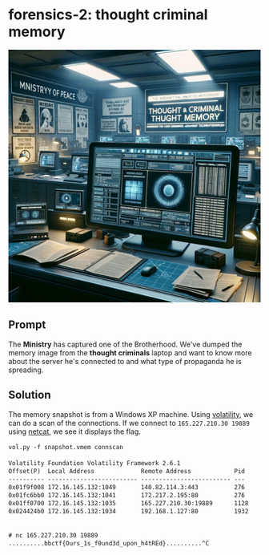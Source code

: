 # forensics-2: thought criminal memory

<img src="images/forensics-2.jpg"></img>

## Prompt 

The **Ministry** has captured one of the Brotherhood. We've dumped the memory image from the **thought criminals** laptop and want to know more about the server he's connected to and what type of propaganda he is spreading. 

## Solution

The memory snapshot is from a Windows XP machine. Using [volatility](https://github.com/volatilityfoundation/volatility), we can do a scan of the connections. If we connect to ``165.227.210.30 19889`` using [netcat](https://netcat.sourceforge.net), we see it displays the flag.  

```
vol.py -f snapshot.vmem connscan

Volatility Foundation Volatility Framework 2.6.1
Offset(P)  Local Address             Remote Address            Pid
---------- ------------------------- ------------------------- ---
0x01f9f008 172.16.145.132:1049       140.82.114.3:443          276
0x01fc6bb0 172.16.145.132:1041       172.217.2.195:80          276
0x01ff0700 172.16.145.132:1035       165.227.210.30:19889      1128
0x024424b0 172.16.145.132:1034       192.168.1.127:80          1932


# nc 165.227.210.30 19889          
..........bbctf{Ours_1s_f0und3d_upon_h4tREd}..........^C
```
